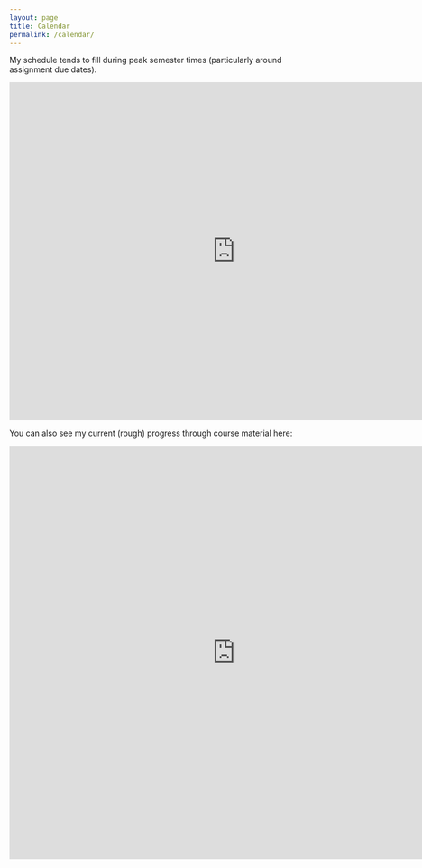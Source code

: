 ```yaml
---
layout: page
title: Calendar
permalink: /calendar/
---
```


<p>My schedule tends to fill during peak semester times (particularly around assignment due dates).</p>

<iframe src="https://www.google.com/calendar/embed?mode=WEEK&amp;height=600&amp;wkst=1&amp;bgcolor=%23FFFFFF&amp;src=overyonderstudios%40gmail.com&amp;color=%236B3304&amp;src=05ug3j6gko6c590tjt5jlnf85k%40group.calendar.google.com&amp;color=%235229A3&amp;src=t2fft4jre9aj5lssuo9qqoaf38%40group.calendar.google.com&amp;color=%23711616&amp;src=qhoq3s4f2rqoog4bd1h5fp5mm0%40group.calendar.google.com&amp;color=%23875509&amp;src=vm000lcbif5r5c66hm9v3e0rbg%40group.calendar.google.com&amp;color=%2328754E&amp;ctz=Australia%2FPerth" style=" border-width:0 " width="800" height="600" frameborder="0" scrolling="no"></iframe>

<p>You can also see my current (rough) progress through course material here:</p>
<iframe width="800" height="733" frameborder="0" src="https://docs.google.com/spreadsheet/pub?key=0Aj-ORFjJl4XudGRiY0NTUE5XRlUzcncwRnV2VHVPaHc&output=html&widget=true"></iframe>
